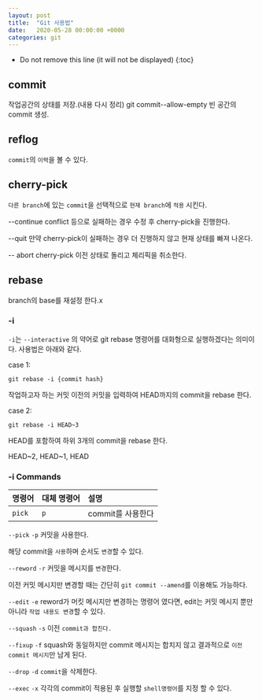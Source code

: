 ```yaml
---
layout: post
title:  "Git 사용법"
date:   2020-05-28 00:00:00 +0000
categories: git
---
```


* Do not remove this line (it will not be displayed) 
{:toc}

## commit
작업공간의 상태를 저장.(내용 다시 정리)
git commit--allow-empty 빈 공간의 commit 생성.

## reflog
`commit`의 `이력`을 볼 수 있다.

## cherry-pick
`다른 branch`에 있는 `commit`을 선택적으로 `현재 branch`에 `적용` 시킨다.

--continue
conflict 등으로 실패하는 경우 수정 후 cherry-pick을 진행한다.

--quit
만약 cherry-pick이 실패하는 경우 더 진행하지 않고 현재 상태를 빠져 나온다.

-- abort
cherry-pick 이전 상태로 돌리고 체리픽을 취소한다.

## rebase
branch의 base를 재설정 한다.x

### -i
`-i`는 `--interactive` 의 약어로 git rebase 명령어를 대화형으로 실행하겠다는 의미이다.
사용법은 아래와 같다.

case 1:
```
git rebase -i {commit hash}
```
작업하고자 하는 커밋 이전의 커밋을 입력하여 HEAD까지의 commit을 rebase 한다.

case 2:
```
git rebase -i HEAD~3
```
HEAD를 포함하여 하위 3개의 commit을 rebase 한다.

HEAD~2, HEAD~1, HEAD

### -i Commands

| 명령어 | 대체 명령어 | 설명 |
|:---|:---|:---|
| `pick` | `p` | commit를 사용한다|

`--pick` `-p` 커밋을 사용한다.

해당 commit을 `사용`하며 순서도 `변경`할 수 있다.

`--reword` `-r` 커밋을 메시지를 `변경`한다.

이전 커밋 메시지만 변경할 때는 간단히 `git commit --amend`를 이용해도 가능하다.

`--edit` `-e` reword가 머킷 메시지만 변경하는 명령어 였다면, edit는 커밋 메시지 뿐만 아니라 `작업 내용도 변경`할 수 있다.

`--squash` `-s` 이전 `commit과 합친다.`

`--fixup` `-f` squash와 동일하지만 commit 메시지는 합치지 않고 결과적으로 `이전 commit 메시지`만 남게 된다.

`--drop` `-d` `commit`을 삭제한다.

`--exec` `-x` 각각의 commit이 적용된 후 실행할 `shell명령어`를 지정 할 수 있다.

[jekyll-docs]: http://jekyllrb.com/docs/home
[jekyll-gh]:   https://github.com/jekyll/jekyll
[jekyll-talk]: https://talk.jekyllrb.com/
